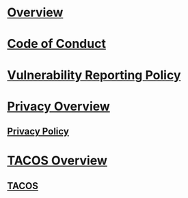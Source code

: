 # [Overview](overview.md)
# [Code of Conduct](code-of-conduct.md)
# [Vulnerability Reporting Policy](vulnerability-reporting.md)
# [Privacy Overview](privacy-overview.md)
## [Privacy Policy](privacy-policy.md)
# [TACOS Overview](tacos-overview.md)
## [TACOS](tacos-policy.md)